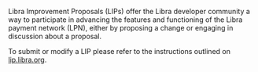 Libra Improvement Proposals (LIPs) offer the Libra developer community a way to participate in advancing the features and functioning of the Libra payment network (LPN), either by proposing a change or engaging in discussion about a proposal.

To submit or modify a LIP please refer to the instructions outlined on [lip.libra.org](https://lip.libra.org).

